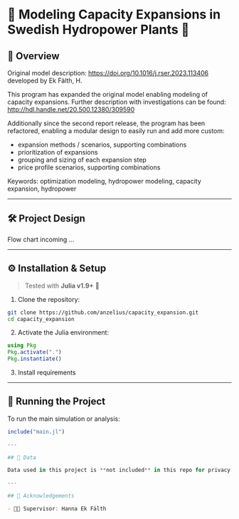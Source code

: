 # 🌊 Modeling Capacity Expansions in Swedish Hydropower Plants 🌊

## 🚀 Overview

Original model description: https://doi.org/10.1016/j.rser.2023.113406 developed by Ek Fälth, H.

This program has expanded the original model enabling modeling of capacity expansions. Further description with investigations can be found: http://hdl.handle.net/20.500.12380/309590 

Additionally since the second report release, the program has been refactored, enabling a modular design to easily run and add more custom:
- expansion methods / scenarios, supporting combinations
- prioritization of expansions
- grouping and sizing of each expansion step
- price profile scenarios, supporting combinations

Keywords: optimization modeling, hydropower modeling, capacity expansion, hydropower

---

## 🛠️ Project Design

Flow chart incoming ... 

---

## ⚙️ Installation & Setup

> Tested with **Julia v1.9+** 🐍

1. Clone the repository:

```bash
git clone https://github.com/anzelius/capacity_expansion.git
cd capacity_expansion
```

2. Activate the Julia environment:

```julia
using Pkg
Pkg.activate(".")
Pkg.instantiate()
```

3. Install requirements

---

## 🧪 Running the Project

To run the main simulation or analysis:

```julia
include("main.jl")

---

## 📂 Data

Data used in this project is **not included** in this repo for privacy reasons.

---

## 🤝 Acknowledgements

- 🧑‍🏫 Supervisor: Hanna Ek Fälth

